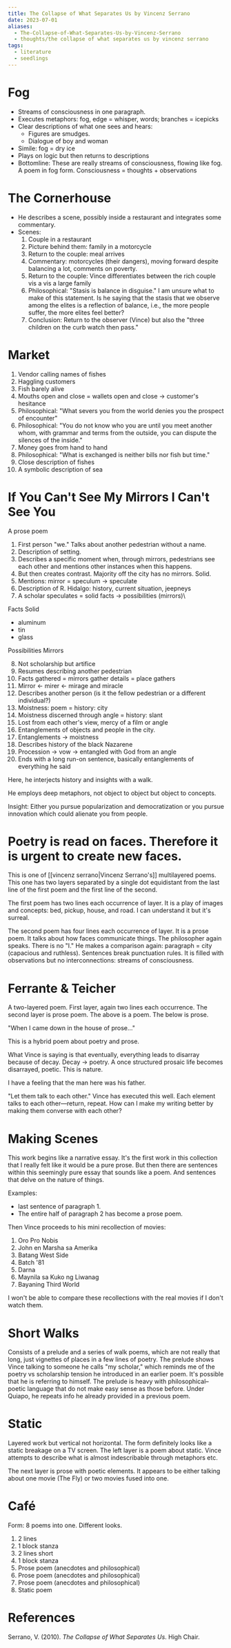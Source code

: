 ```yaml
---
title: The Collapse of What Separates Us by Vincenz Serrano
date: 2023-07-01
aliases:
  - The-Collapse-of-What-Separates-Us-by-Vincenz-Serrano
  - thoughts/the collapse of what separates us by vincenz serrano
tags:
  - literature
  - seedlings
---
```

# Fog

- Streams of consciousness in one paragraph.
- Executes metaphors: fog, edge = whisper, words; branches = icepicks
- Clear descriptions of what one sees and hears:
	- Figures are smudges.
	- Dialogue of boy and woman
- Simile: fog = dry ice
- Plays on logic but then returns to descriptions
- Bottomline: These are really streams of consciousness, flowing like fog. A poem in fog form. Consciousness = thoughts + observations

# The Cornerhouse

- He describes a scene, possibly inside a restaurant and integrates some commentary.
- Scenes:
	1. Couple in a restaurant
	2. Picture behind them: family in a motorcycle
	3. Return to the couple: meal arrives
	4. Commentary: motorcycles (their dangers), moving forward despite balancing a lot, comments on poverty.
	5. Return to the couple: Vince differentiates between the rich couple vis a vis a large family
	6. Philosophical: "Stasis is balance in disguise." I am unsure what to make of this statement. Is he saying that the stasis that we observe among the elites is a reflection of balance, i.e., the more people suffer, the more elites feel better?
	7. Conclusion: Return to the observer (Vince) but also the "three children on the curb watch then pass."

# Market

1. Vendor calling names of fishes
2. Haggling customers
3. Fish barely alive
4. Mouths open and close = wallets open and close -> customer's hesitance
5. Philosophical: "What severs you from the world denies you the prospect of encounter"
6. Philosophical: "You do not know who you are until you meet another whom, with grammar and terms from the outside, you can dispute the silences of the inside."
7. Money goes from hand to hand
8. Philosophical: "What is exchanged is neither bills nor fish but time."
9. Close description of fishes
10. A symbolic description of sea

# If You Can't See My Mirrors I Can't See You

A prose poem

1. First person "we." Talks about another pedestrian without a name.
2. Description of setting.
3. Describes a specific moment when, through mirrors, pedestrians see each other and mentions other instances when this happens.
4. But then creates contrast. Majority off the city has no mirrors. Solid.
5. Mentions: mirror = speculum -> speculate
6. Description of R. Hidalgo: history, current situation, jeepneys
7. A scholar speculates = solid facts -> possibilities (mirrors)\

Facts
Solid
- aluminum
- tin
- glass

Possibilities
Mirrors

8. Not scholarship but artifice
9. Resumes describing another pedestrian
10. Facts gathered = mirrors gather details = place gathers
11. Mirror <- mirer <- mirage and miracle
12. Describes another person (is it the fellow pedestrian or a different individual?)
13. Moistness: poem = history: city
14. Moistness discerned through angle = history: slant
15. Lost from each other's view, mercy of a film or angle
16. Entanglements of objects and people in the city.
17. Entanglements -> moistness
18. Describes history of the black Nazarene
19. Procession -> vow -> entangled with God from an angle
20. Ends with a long run-on sentence, basically entanglements of everything he said

Here, he interjects history and insights with a walk.

He employs deep metaphors, not object to object but object to concepts.

Insight: Either you pursue popularization and democratization or you pursue innovation which could alienate you from people.

# Poetry is read on faces. Therefore it is urgent to create new faces.

This is one of [[vincenz serrano|Vincenz Serrano's]] multilayered poems. This one has two layers separated by a single dot equidistant from the last line of the first poem and the first line of the second.

The first poem has two lines each occurrence of layer. It is a play of images and concepts: bed, pickup, house, and road. I can understand it but it's surreal.

The second poem has four lines each occurrence of layer. It is a prose poem. It talks about how faces communicate things. The philosopher again speaks. There is no "I." He makes a comparison again: paragraph = city (capacious and ruthless). Sentences break punctuation rules. It is filled with observations but no interconnections: streams of consciousness.

# Ferrante & Teicher

A two-layered poem. First layer, again two lines each occurrence. The second layer is prose poem. The above is a poem. The below is prose.

"When I came down in the house of prose..."

This is a hybrid poem about poetry and prose.

What Vince is saying is that eventually, everything leads to disarray because of decay. Decay -> poetry. A once structured prosaic life becomes disarrayed, poetic. This is nature.

I have a feeling that the man here was his father.

"Let them talk to each other." Vince has executed this well. Each element talks to each other—return, repeat. How can I make my writing better by making them converse with each other?

# Making Scenes

This work begins like a narrative essay. It's the first work in this collection that I really felt like it would be a pure prose. But then there are sentences within this seemingly pure essay that sounds like a poem. And sentences that delve on the nature of things.

Examples:
- last sentence of paragraph 1.
- The entire half of paragraph 2 has become a prose poem.

Then Vince proceeds to his mini recollection of movies:
1. Oro Pro Nobis
2. John en Marsha sa Amerika
3. Batang West Side
4. Batch '81
5. Darna
6. Maynila sa Kuko ng Liwanag
7. Bayaning Third World

I won't be able to compare these recollections with the real movies if I don't watch them.

# Short Walks

Consists of a prelude and a series of walk poems, which are not really that long, just vignettes of places in a few lines of poetry. The prelude shows Vince talking to someone he calls "my scholar," which reminds me of the poetry vs scholarship tension he introduced in an earlier poem. It's possible that he is referring to himself. The prelude is heavy with philosophical–poetic language that do not make easy sense as those before. Under Quiapo, he repeats info he already provided in a previous poem.

# Static

Layered work but vertical not horizontal. The form definitely looks like a static breakage on a TV screen. The left layer is a poem about static. Vince attempts to describe what is almost indescribable through metaphors etc.

The next layer is prose with poetic elements. It appears to be either talking about one movie (The Fly) or two movies fused into one.

# Café

Form: 8 poems into one. Different looks.

1. 2 lines
2. 1 block stanza
3. 2 lines short
4. 1 block stanza
5. Prose poem (anecdotes and philosophical)
6. Prose poem (anecdotes and philosophical)
7. Prose poem (anecdotes and philosophical)
8. Static poem

# References

Serrano, V. (2010). _The Collapse of What Separates Us_. High Chair.